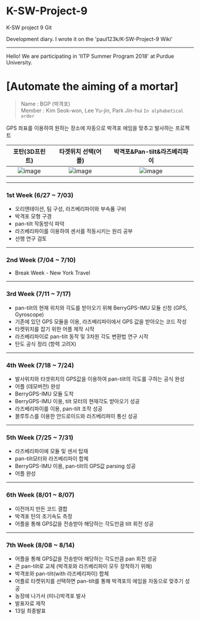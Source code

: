 # K-SW-Project-9
K-SW project 9 Git


Development diary. I wrote it on the 'paul123k/K-SW-Project-9 Wiki'
***
Hello!
We are participating in 'IITP Summer Program 2018' at Purdue University.

# [Automate the aiming of a mortar]
> Name : BGP (박격포)   
> Member : Kim Seok-won, Lee Yu-jin, Park Jin-hui `In alphabetical order`

GPS 좌표를 이용하여 원하는 장소에 자동으로 박격포 에임을 맞추고 발사하는 프로젝트

|포탄(3D프린트)|타겟위치 선택(어플)|박격포&Pan-tilt&라즈베리파이|
|:--:|:--:|:--:|
|![image](https://user-images.githubusercontent.com/37680108/116300166-8b323f80-a7d9-11eb-8b42-61874c4cf203.png)|![image](https://user-images.githubusercontent.com/37680108/116299967-47d7d100-a7d9-11eb-8fc8-feeb892e24e2.png)| ![image](https://user-images.githubusercontent.com/37680108/116299976-4ad2c180-a7d9-11eb-817d-b9a659607fc3.png)|

***
### 1st Week (6/27 ~ 7/03)

* 오리엔테이션, 팀 구성, 라즈베리파이와 부속품 구비
* 박격포 모형 구경
* pan-tilt 작동방식 파악
* 라즈베리파이를 이용하여 센서를 작동시키는 원리 공부
* 선행 연구 검토

***
### 2nd Week (7/04 ~ 7/10)

* Break Week - New York Travel

***
### 3rd Week (7/11 ~ 7/17)

* pan-tilt의 현재 위치와 각도를 받아오기 위해 BerryGPS-IMU 모듈 신청 (GPS, Gyroscope)
* 기존에 있던 GPS 모듈을 이용, 라즈베리파이에서 GPS 값을 받아오는 코드 작성
* 타켓위치를 잡기 위한 어플 제작 시작
* 라즈베리파이로 pan-tilt 동작 및 3차원 각도 변환법 연구 시작
* 탄도 공식 정리 (항력 고려X)

***
### 4th Week (7/18 ~ 7/24)

* 발사위치와 타겟위치의 GPS값을 이용하여 pan-tilt의 각도를 구하는 공식 완성
* 어플 (데모버전) 완성
* BerryGPS-IMU 모듈 도착
* BerryGPS-IMU 이용, tilt 모터의 현재각도 받아오기 성공
* 라즈베리파이를 이용, pan-tilt 조작 성공
* 블루투스를 이용한 안드로이드와 라즈베리파이 통신 성공

***
### 5th Week (7/25 ~ 7/31)

* 라즈베리파이에 모듈 및 센서 탑재
* pan-tilt모터와 라즈베리파이 합체
* BerryGPS-IMU 이용, pan-tilt의 GPS값 parsing 성공
* 어플 완성

***
### 6th Week (8/01 ~ 8/07)

* 이전까지 만든 코드 결합
* 박격포 탄의 초기속도 측정
* 어플을 통해 GPS값을 전송받아 해당하는 각도만큼 tilt 회전 성공

***
### 7th Week (8/08 ~ 8/14)

* 어플을 통해 GPS값을 전송받아 해당하는 각도만큼 pan 회전 성공
* 큰 pan-tilt로 교체 (박격포와 라즈베리파이 모두 장착하기 위해)
* 박격포와 pan-tilt(with 라즈베리파이) 합체
* 어플로 타켓위치를 선택하면 pan-tilt를 통해 박격포의 에임을 자동으로 맞추기 성공
* 농장에 나가서 (미니)박격포 발사
* 발표자료 제작
* 13일 최종발표
